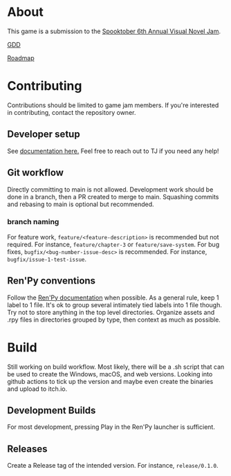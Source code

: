 # About
This game is a submission to the [Spooktober 6th Annual Visual Novel Jam](https://itch.io/jam/spooktober-2024).

[GDD](GDD.md)

[Roadmap](ROADMAP.md)

# Contributing
Contributions should be limited to game jam members. If you're interested in contributing, contact the repository owner.

## Developer setup
See [documentation here.](DEV_SETUP.md) Feel free to reach out to TJ if you need any help!

## Git workflow
Directly committing to main is not allowed. Development work should be done in a branch, then a PR created to merge to main. Squashing commits and rebasing to main is optional but recommended.

### branch naming
For feature work, `feature/<feature-description>` is recommended but not required. For instance, `feature/chapter-3` or `feature/save-system`.
For bug fixes, `bugfix/<bug-number-issue-desc>` is recommended. For instance, `bugfix/issue-1-test-issue`.

## Ren'Py conventions
Follow the [Ren'Py documentation](https://www.renpy.org/doc/html/#) when possible.
As a general rule, keep 1 label to 1 file. It's ok to group several intimately tied labels into 1 file though.
Try not to store anything in the top level directories. Organize assets and .rpy files in directories grouped by type, then context as much as possible.

# Build
Still working on build workflow. Most likely, there will be a .sh script that can be used to create the Windows, macOS, and web versions. Looking into github actions to tick up the version and maybe even create the binaries and upload to itch.io.

## Development Builds
For most development, pressing Play in the Ren'Py launcher is sufficient.

## Releases
Create a Release tag of the intended version. For instance, `release/0.1.0`.
